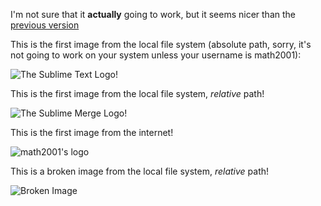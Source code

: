 I'm not sure that it **actually** going to work, but it seems nicer than the [previous version][prev]

This is the first image from the local file system (absolute path, sorry, it's not going
to work on your system unless your username is math2001):
<br>

![The Sublime Text Logo!][]

This is the first image from the local file system, *relative* path!
<br>

![The Sublime Merge Logo!][]

This is the first image from the internet!
<br>

![math2001's logo](https://avatars1.githubusercontent.com/u/15224242?s=400&u=53324cf4e303d15032ba53aa41673a2046b3284b&v=4)

This is a broken image from the local file system, *relative* path!
<br>

![Broken Image](bad_image)


[prev]: https://github.com/math2001/MarkdownLivePreview/tree/d4c477749ce7e77b8e9fc85464a2488f003c45bc
[The Sublime Text Logo!]: file:////tmp/sublime_text.png
[The Sublime Merge Logo!]: sublime_merge.png